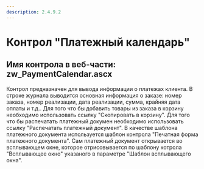 ```yaml
---
description: 2.4.9.2
---
```


# Контрол "Платежный календарь"

## Имя контрола в веб-части: zw\_PaymentCalendar.ascx

Контрол предназначен для вывода информации о платежах клиента. В строке журнала выводится основная информация о заказе: номер заказа, номер реализации, дата реализации, сумма, крайняя дата оплаты и т.д.. Для того что бы добавить товары из заказа в корзину необходимо использовать ссылку "Скопировать в корзину". Для того что бы распечатать платежный докумен необходимо использовать ссылку "Распечатать платежный документ". В качестве шаблона платежного документа используется шаблон контрола "Печатная форма платежного документа". Сам платежный документ открывается во всплывающем окне, которое отрисовывается по шаблону котрола "Всплывающее окно" указаного в параметре "Шаблон всплывающего окна".

